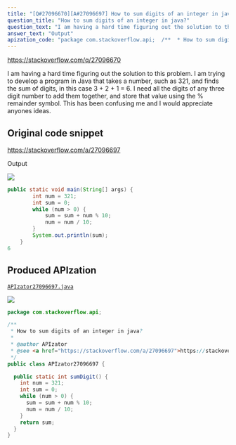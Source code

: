 ```yaml
---
title: "[Q#27096670][A#27096697] How to sum digits of an integer in java?"
question_title: "How to sum digits of an integer in java?"
question_text: "I am having a hard time figuring out the solution to this problem. I am trying to develop a program in Java that takes a number, such as 321, and finds the sum of digits, in this case 3 + 2 + 1 = 6. I need all the digits of any three digit number to add them together, and store that value using the % remainder symbol. This has been confusing me and I would appreciate anyones ideas."
answer_text: "Output"
apization_code: "package com.stackoverflow.api;  /**  * How to sum digits of an integer in java?  *  * @author APIzator  * @see <a href=\"https://stackoverflow.com/a/27096697\">https://stackoverflow.com/a/27096697</a>  */ public class APIzator27096697 {    public static int sumDigit() {     int num = 321;     int sum = 0;     while (num > 0) {       sum = sum + num % 10;       num = num / 10;     }     return sum;   } }"
---
```


https://stackoverflow.com/q/27096670

I am having a hard time figuring out the solution to this problem. I am trying to develop a program in Java that takes a number, such as 321, and finds the sum of digits, in this case 3 + 2 + 1 = 6. I need all the digits of any three digit number to add them together, and store that value using the % remainder symbol. This has been confusing me and I would appreciate anyones ideas.



## Original code snippet

https://stackoverflow.com/a/27096697

Output

<div class="code-logo"><img src="/stackoverflow.png" /></div>

```java
public static void main(String[] args) {
        int num = 321;
        int sum = 0;
        while (num > 0) {
            sum = sum + num % 10;
            num = num / 10;
        }
        System.out.println(sum);
    }
6
```

## Produced APIzation

[`APIzator27096697.java`](https://github.com/pasqualesalza/apization/raw/main/data/search/APIzator27096697.java)

<div class="code-logo"><img src="/apizator.png" /></div>

```java
package com.stackoverflow.api;

/**
 * How to sum digits of an integer in java?
 *
 * @author APIzator
 * @see <a href="https://stackoverflow.com/a/27096697">https://stackoverflow.com/a/27096697</a>
 */
public class APIzator27096697 {

  public static int sumDigit() {
    int num = 321;
    int sum = 0;
    while (num > 0) {
      sum = sum + num % 10;
      num = num / 10;
    }
    return sum;
  }
}

```